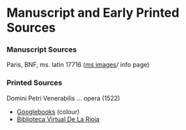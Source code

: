 # Manuscript and Early Printed Sources

### Manuscript Sources

Paris, BNF, ms. latin 17716 \([ms images](https://gallica.bnf.fr/ark:/12148/btv1b84274413/f9.image.r=ms)/ info page\)

### Printed Sources

Domini Petri Venerabilis ... opera \(1522\)

* [Googlebooks](https://books.google.ca/books?id=H0Kom9s7aSIC&printsec=frontcover&dq=H0Kom9s7aSIC&hl=en&sa=X&ved=0ahUKEwjalNzg1vjhAhWRmuAKHTPkDt4Q6AEILDAA#v=onepage&q&f=false) \(colour\)
* [Biblioteca Virtual De La Rioja](http://bibliotecavirtual.larioja.org/bvrioja/i18n/catalogo_imagenes/grupo.cmd?path=493&presentacion=pagina&posicion=5&registrardownload=0)




